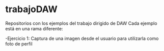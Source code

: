 # trabajoDAW
Repositorios con los ejemplos del trabajo dirigido de DAW
Cada ejemplo está en una rama diferente:

  -Ejercicio 1: Captura de una imagen desde el usuario para utilizarla como foto de perfil
